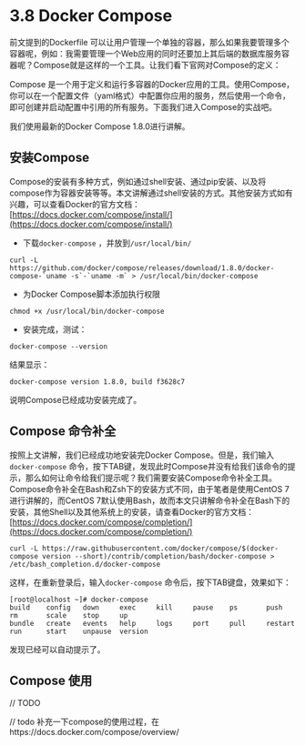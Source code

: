 # 3.8 Docker Compose

前文提到的Dockerfile 可以让用户管理一个单独的容器，那么如果我要管理多个容器呢，例如：我需要管理一个Web应用的同时还要加上其后端的数据库服务容器呢？Compose就是这样的一个工具。让我们看下官网对Compose的定义：

Compose 是一个用于定义和运行多容器的Docker应用的工具。使用Compose，你可以在一个配置文件（yaml格式）中配置你应用的服务，然后使用一个命令，即可创建并启动配置中引用的所有服务。下面我们进入Compose的实战吧。

我们使用最新的Docker Compose 1.8.0进行讲解。





## 安装Compose
Compose的安装有多种方式，例如通过shell安装、通过pip安装、以及将compose作为容器安装等等。本文讲解通过shell安装的方式。其他安装方式如有兴趣，可以查看Docker的官方文档：[https://docs.docker.com/compose/install/](https://docs.docker.com/compose/install/)


* 下载`docker-compose` ，并放到`/usr/local/bin/` 

```
curl -L https://github.com/docker/compose/releases/download/1.8.0/docker-compose-`uname -s`-`uname -m` > /usr/local/bin/docker-compose
```

* 为Docker Compose脚本添加执行权限

```
chmod +x /usr/local/bin/docker-compose
```

* 安装完成，测试：

```
docker-compose --version
```

结果显示：

```
docker-compose version 1.8.0, build f3628c7
```

说明Compose已经成功安装完成了。





## Compose 命令补全

按照上文讲解，我们已经成功地安装完Docker Compose。但是，我们输入`docker-compose` 命令，按下TAB键，发现此时Compose并没有给我们该命令的提示，那么如何让命令给我们提示呢？我们需要安装Compose命令补全工具。Compose命令补全在Bash和Zsh下的安装方式不同，由于笔者是使用CentOS 7进行讲解的，而CentOS 7默认使用Bash，故而本文只讲解命令补全在Bash下的安装，其他Shell以及其他系统上的安装，请查看Docker的官方文档：[https://docs.docker.com/compose/completion/](https://docs.docker.com/compose/completion/)

```
curl -L https://raw.githubusercontent.com/docker/compose/$(docker-compose version --short)/contrib/completion/bash/docker-compose > /etc/bash_completion.d/docker-compose
```

这样，在重新登录后，输入`docker-compose` 命令后，按下TAB键盘，效果如下：

```
[root@localhost ~]# docker-compose 
build    config   down     exec     kill     pause    ps       push     rm       scale    stop     up       
bundle   create   events   help     logs     port     pull     restart  run      start    unpause  version  
```

发现已经可以自动提示了。





## Compose 使用

// TODO





// todo 补充一下compose的使用过程，在https://docs.docker.com/compose/overview/